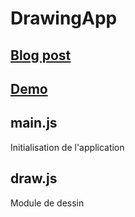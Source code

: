 DrawingApp
==========

## [Blog post](http://hugeen.wordpress.com/2013/01/13/a-la-recherche-dune-application-de-dessin-pour-tablette/)

## [Demo](http://hugeen.github.com/DrawingApp/demo/)

## main.js
Initialisation de l'application

## draw.js
Module de dessin
